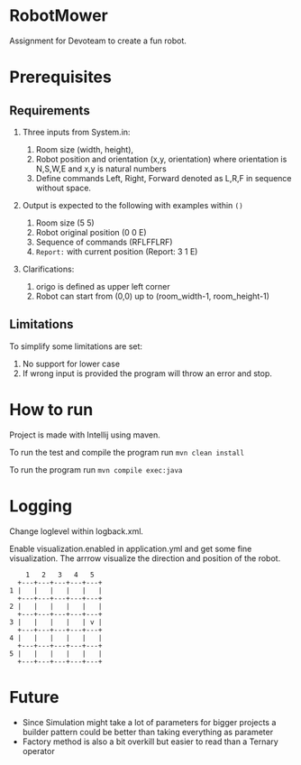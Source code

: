 # RobotMower
Assignment for Devoteam to create a fun robot.
# Prerequisites
## Requirements
1. Three inputs from System.in: 
   1. Room size (width, height), 
   2. Robot position and orientation (x,y, orientation) where orientation is N,S,W,E and x,y is natural numbers
   3. Define commands Left, Right, Forward denoted as L,R,F in sequence without space.

1. Output is expected to the following with examples within `()`
   1. Room size (5 5)
   2. Robot original position (0 0 E)
   3. Sequence of commands (RFLFFLRF)
   4. `Report:` with current position (Report: 3 1 E)

3. Clarifications:
   1. origo is defined as upper left corner
   2. Robot can start from (0,0) up to (room_width-1, room_height-1)


## Limitations
To simplify some limitations are set:
1. No support for lower case
2. If wrong input is provided the program will throw an error and stop.


# How to run
Project is made with Intellij using maven.

To run the test and compile the program run `mvn clean install`

To run the program run `mvn compile exec:java`

# Logging
Change loglevel within logback.xml.

Enable visualization.enabled in application.yml and get some fine visualization. The arrrow visualize the direction and position of the robot. 
```
    1   2   3   4   5  
  +---+---+---+---+---+ 
1 |   |   |   |   |   |
  +---+---+---+---+---+
2 |   |   |   |   |   |
  +---+---+---+---+---+
3 |   |   |   |   | v |
  +---+---+---+---+---+
4 |   |   |   |   |   |
  +---+---+---+---+---+
5 |   |   |   |   |   |
  +---+---+---+---+---+
```


# Future
* Since Simulation might take a lot of parameters for bigger projects a builder pattern could be better than taking everything as parameter
* Factory method is also a bit overkill but easier to read than a Ternary operator